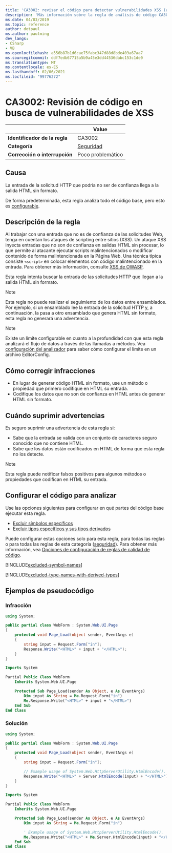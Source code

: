 ```yaml
---
title: 'CA3002: revisar el código para detectar vulnerabilidades XSS (análisis de código)'
description: 'Más información sobre la regla de análisis de código CA3002: revisar el código para detectar vulnerabilidades XSS'
ms.date: 04/03/2019
ms.topic: reference
author: dotpaul
ms.author: paulming
dev_langs:
- CSharp
- VB
ms.openlocfilehash: a556b87b1d6cae75fabc347d88d8bde403a67aa7
ms.sourcegitcommit: ddf7edb67715a5b9a45e3dd44536dabc153c1de0
ms.translationtype: MT
ms.contentlocale: es-ES
ms.lasthandoff: 02/06/2021
ms.locfileid: "99776272"
---
```

# <a name="ca3002-review-code-for-xss-vulnerabilities"></a>CA3002: Revisión de código en busca de vulnerabilidades de XSS

| | Value |
|-|-|
| **Identificador de la regla** |CA3002|
| **Categoría** |[Seguridad](security-warnings.md)|
| **Corrección o interrupción** |Poco problemático|

## <a name="cause"></a>Causa

La entrada de la solicitud HTTP que podría no ser de confianza llega a la salida HTML sin formato.

De forma predeterminada, esta regla analiza todo el código base, pero esto es [configurable](#configure-code-to-analyze).

## <a name="rule-description"></a>Descripción de la regla

Al trabajar con una entrada que no es de confianza de las solicitudes Web, tenga en cuentan los ataques de scripting entre sitios (XSS). Un ataque XSS inyecta entradas que no son de confianza en salidas HTML sin procesar, lo que permite al atacante ejecutar scripts malintencionados o modificar contenido de forma malintencionada en la Página Web. Una técnica típica consiste `<script>` en colocar elementos con código malintencionado en la entrada. Para obtener más información, consulte [XSS de OWASP](https://www.owasp.org/index.php/Cross-site_Scripting_(XSS)).

Esta regla intenta buscar la entrada de las solicitudes HTTP que llegan a la salida HTML sin formato.

> [!NOTE]
> Esta regla no puede realizar el seguimiento de los datos entre ensamblados. Por ejemplo, si un ensamblado lee la entrada de la solicitud HTTP y, a continuación, la pasa a otro ensamblado que genera HTML sin formato, esta regla no generará una advertencia.

> [!NOTE]
> Existe un límite configurable en cuanto a la profundidad con que esta regla analizará el flujo de datos a través de las llamadas a métodos. Vea [configuración del analizador](https://github.com/dotnet/roslyn-analyzers/blob/master/docs/Analyzer%20Configuration.md#dataflow-analysis) para saber cómo configurar el límite en un archivo EditorConfig.

## <a name="how-to-fix-violations"></a>Cómo corregir infracciones

- En lugar de generar código HTML sin formato, use un método o propiedad que primero codifique en HTML su entrada.
- Codifique los datos que no son de confianza en HTML antes de generar HTML sin formato.

## <a name="when-to-suppress-warnings"></a>Cuándo suprimir advertencias

Es seguro suprimir una advertencia de esta regla si:

- Sabe que la entrada se valida con un conjunto de caracteres seguro conocido que no contiene HTML.
- Sabe que los datos están codificados en HTML de forma que esta regla no los detecte.

> [!NOTE]
> Esta regla puede notificar falsos positivos para algunos métodos o propiedades que codifican en HTML su entrada.

## <a name="configure-code-to-analyze"></a>Configurar el código para analizar

Use las opciones siguientes para configurar en qué partes del código base ejecutar esta regla.

- [Excluir símbolos específicos](#exclude-specific-symbols)
- [Excluir tipos específicos y sus tipos derivados](#exclude-specific-types-and-their-derived-types)

Puede configurar estas opciones solo para esta regla, para todas las reglas o para todas las reglas de esta categoría ([seguridad](security-warnings.md)). Para obtener más información, vea [Opciones de configuración de reglas de calidad de código](../code-quality-rule-options.md).

[!INCLUDE[excluded-symbol-names](~/includes/code-analysis/excluded-symbol-names.md)]

[!INCLUDE[excluded-type-names-with-derived-types](~/includes/code-analysis/excluded-type-names-with-derived-types.md)]

## <a name="pseudo-code-examples"></a>Ejemplos de pseudocódigo

### <a name="violation"></a>Infracción

```csharp
using System;

public partial class WebForm : System.Web.UI.Page
{
    protected void Page_Load(object sender, EventArgs e)
    {
        string input = Request.Form["in"];
        Response.Write("<HTML>" + input + "</HTML>");
    }
}
```

```vb
Imports System

Partial Public Class WebForm
    Inherits System.Web.UI.Page

    Protected Sub Page_Load(sender As Object, e As EventArgs)
        Dim input As String = Me.Request.Form("in")
        Me.Response.Write("<HTML>" + input + "</HTML>")
    End Sub
End Class
```

### <a name="solution"></a>Solución

```csharp
using System;

public partial class WebForm : System.Web.UI.Page
{
    protected void Page_Load(object sender, EventArgs e)
    {
        string input = Request.Form["in"];

        // Example usage of System.Web.HttpServerUtility.HtmlEncode().
        Response.Write("<HTML>" + Server.HtmlEncode(input) + "</HTML>");
    }
}
```

```vb
Imports System

Partial Public Class WebForm
    Inherits System.Web.UI.Page

    Protected Sub Page_Load(sender As Object, e As EventArgs)
        Dim input As String = Me.Request.Form("in")

        ' Example usage of System.Web.HttpServerUtility.HtmlEncode().
        Me.Response.Write("<HTML>" + Me.Server.HtmlEncode(input) + "</HTML>")
    End Sub
End Class
```
